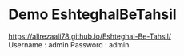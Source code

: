 # Demo EshteghalBeTahsil
https://alirezaali78.github.io/Eshteghal-Be-Tahsil/
<br/>
Username : admin
Password : admin

